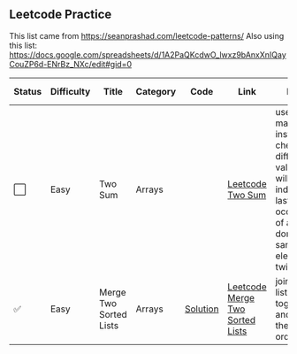 ## Leetcode Practice

This list came from https://seanprashad.com/leetcode-patterns/
Also using this list: https://docs.google.com/spreadsheets/d/1A2PaQKcdwO_lwxz9bAnxXnIQayCouZP6d-ENrBz_NXc/edit#gid=0


|Status | Difficulty | Title | Category | Code | Link | Notes | Time Taken |
| --- | --- | --- | --- | --- | --- | --- | --- |
| :white_large_square: | Easy | Two Sum | Arrays |  |[Leetcode Two Sum](https://leetcode.com/problems/two-sum/)| use hash map to instantly check for difference value, map will add index of last occurrence of a num, don’t use same element twice|  |
| :white_check_mark: | Easy | Merge Two Sorted Lists | Arrays | [Solution](https://github.com/ivymorenomt/PrepPythonLeetcode/blob/master/Leetcode/MergeTwoList.py) | [Leetcode Merge Two Sorted Lists](https://leetcode.com/problems/merge-two-sorted-lists/) | join two lists together and sort them in order | 5mins |
